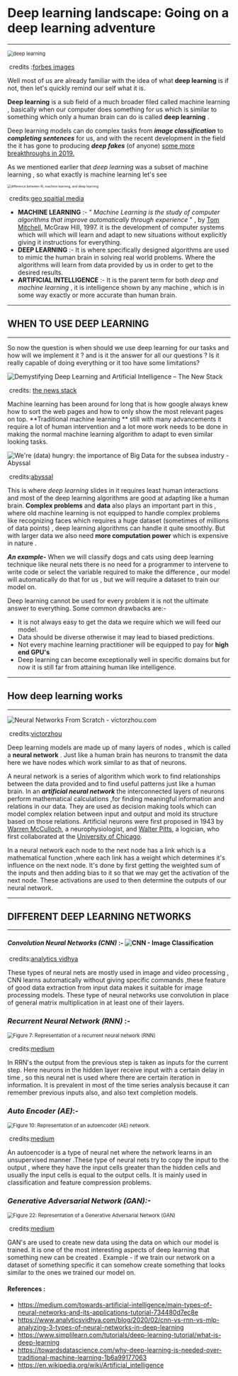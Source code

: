 # **Deep learning landscape: Going on a deep learning adventure**

---

 <img src="https://thumbor.forbes.com/thumbor/960x0/https%3A%2F%2Fblogs-images.forbes.com%2Fbernardmarr%2Ffiles%2F2018%2F10%2FAdobeStock_179912599-1-1200x797.jpg" alt="deep learning" style="zoom:80%;" />

​                                                                         credits :[forbes images](https://thumbor.forbes.com/thumbor/960x0/https%3A%2F%2Fblogs-images.forbes.com%2Fbernardmarr%2Ffiles%2F2018%2F10%2FAdobeStock_179912599-1-1200x797.jpg) 

Well most of us are already familiar with the idea of what **deep learning** is if not, then let's quickly remind our self what it is.

**Deep learning** is a sub field of a much broader filed called machine learning , basically when our computer does something for us which is similar to something which only a human brain can do is called **deep learning** .

Deep learning models can do complex tasks from ***image classification*** to ***completing sentences*** for us, and with the recent  development in the field the it has gone to producing ***deep fakes*** (of anyone) [some more breakthroughs in 2019.](https://analyticsindiamag.com/top-7-artificial-intelligence-breakthroughs-we-saw-in-2019/)

As we mentioned earlier that *deep learning*  was a subset of machine learning , so what exactly is machine learning let's see

<img src="https://geospatialmedia.s3.amazonaws.com/wp-content/uploads/2017/05/AAEAAQAAAAAAAAhPAAAAJDlkMWMwNTA1LTZkZjUtNDA5MS1hYT.jpg" alt="difference between AI, machine learning, and deep learning" style="zoom:50%;" />

​                                                                                             credits:[geo spaitial media](https://geospatialmedia.s3.amazonaws.com/wp-content/uploads/2017/05/AAEAAQAAAAAAAAhPAAAAJDlkMWMwNTA1LTZkZjUtNDA5MS1hYT.jpg)

- **MACHINE LEARNING** :-  " *Machine Learning is the study of computer algorithms that improve automatically through experience* " , by  [Tom Mitchell](http://www.cs.cmu.edu/~tom), McGraw Hill, 1997. it is the development of computer systems which will which will learn and adapt to new situations without explicitly giving it instructions for everything.
- **DEEP  LEARNING** :- It is where specifically designed algorithms are used to mimic the human brain in solving real world problems. Where the algorithms will learn from data provided by us in order to get to the desired results.
- **ARTIFICIAL INTELLIGENCE** :- It is the parent term for both *deep and machine learning* , it is intelligence shown by any machine , which is in some way exactly or more accurate than human brain.

---

## WHEN TO USE DEEP LEARNING

---

So now the question is when should we use deep learning for our tasks and how will we implement it ? and is it the answer for all our questions ? Is it really capable of doing everything or it too have some limitations?

![Demystifying Deep Learning and Artificial Intelligence – The New Stack](https://cdn.thenewstack.io/media/2020/05/6a5f470b-02.png)

​                                                                                           credits: [the news stack](https://cdn.thenewstack.io/media/2020/05/6a5f470b-02.png)

Machine learning has been around for long that is how google always knew how to sort the web pages and how to only show the most relevant pages on top. **Traditional machine learning ** still with many advancements it require a lot of human intervention and a lot more work needs to be done in making the normal machine learning algorithm to adapt to even similar looking tasks.

![We're (data) hungry: the importance of Big Data for the subsea industry -  Abyssal](https://abyssal.eu/wp-content/uploads/AbyssalAi-traditional_vs_deep-performance.png)

​                                                                                      credits:[abyssal](https://abyssal.eu/wp-content/uploads/AbyssalAi-traditional_vs_deep-performance.png)

This is where *deep learning* slides in it requires least human interactions and most of the deep learning algorithms are good at adapting like a human brain. **Complex problems** and **data** also plays an important part in this , where old machine learning is not equipped to handle complex problems like recognizing faces which requires a huge dataset (sometimes of millions of data points) , deep learning algorithms can handle it quite smoothly. But with larger data we also need **more computation power** which is expensive in nature .

***An example-*** When we will classify dogs and cats using deep learning technique like neural nets there is no need for a programmer to intervene to write code or select the variable required to make the difference , our model will automatically do that for us , but we will require a dataset to train our model on. 

Deep learning cannot be used for every problem it is not the ultimate answer to everything. Some common drawbacks are:-

-  It is not always easy to get the data we require which we will feed our model.
-  Data should be diverse otherwise it may lead to biased predictions.
- Not every machine learning practitioner will be equipped to pay for **high end GPU's**   
- Deep learning can become exceptionally well in specific domains but for now it is still far from attaining human like intelligence.

---

## How deep learning works

---

![Neural Networks From Scratch - victorzhou.com](https://victorzhou.com/media/nn-series/network.svg)

​                                                                                    credits:[victorzhou](https://victorzhou.com/media/nn-series/network.svg)

Deep learning models are made up of many layers of nodes , which is called a **neural network** . Just like a human brain has neurons to transmit the data here we have nodes which work similar to as that of neurons.

 A neural network is a series of algorithm which work to find relationships between the data provided and to find useful patterns just like a human brain. In an ***artificial neural network*** the interconnected layers of neurons perform mathematical calculations ,for finding meaningful information and relations in our data. They are used as decision making tools which can model complex relation between input and output and mold its structure based on those relations. Artificial neurons were first proposed in 1943 by [Warren McCulloch](https://en.wikipedia.org/wiki/Warren_Sturgis_McCulloch), a neurophysiologist, and [Walter Pitts](https://en.wikipedia.org/wiki/Walter_Pitts), a logician, who first collaborated at the [University of Chicago](https://en.wikipedia.org/wiki/University_of_Chicago).

In a neural network each node to the next node has a link which is a mathematical function ,where each link has a weight which determines it's influence on the next node. It's done by first getting the weighted sum of the inputs and then adding bias to it so that we may get the activation of the next node. These activations are used to then determine the outputs of our neural network.

---

## DIFFERENT DEEP LEARNING NETWORKS

---

#### ***Convolution Neural Networks (CNN)*** :-   <img src="https://cdn.analyticsvidhya.com/wp-content/uploads/2020/02/1oB3S5yHHhvougJkPXuc8og.gif" alt="CNN - Image Classification" style="zoom:100%;" />

​                                                                           credits:[analytics vidhya](https://cdn.analyticsvidhya.com/wp-content/uploads/2020/02/1oB3S5yHHhvougJkPXuc8og.gif)

These types of neural nets are mostly used in image and video processing , CNN learns automatically without giving specific     commands ,these feature of good data extraction from input data makes it suitable for image processing models. These type of    neural networks use convolution in place of general matrix multiplication in at least one of their layers.



###  ***Recurrent Neural Network (RNN)*** :-

<img src="https://miro.medium.com/max/1039/0*8AfmjQTGGEmEFxIa.png" alt="Figure 7: Representation of a recurrent neural network (RNN)" style="zoom:80%;" />

​                                                                                        credits:[medium](https://miro.medium.com/max/1039/0/8AfmjQTGGEmEFxIa.png)

In RRN's the output from the previous step is taken as inputs for the current step. Here neurons in the hidden layer receive input with a certain delay in time , so this neural net is used where there are certain iteration in information. It is prevalent in most of the time series analysis because it can remember previous inputs also, and also text completion models.



### ***Auto Encoder (AE)***:-

<img src="https://miro.medium.com/max/785/0*30h4uFH8GxOT23fk.png" alt="Figure 10: Representation of an autoencoder (AE) network." style="zoom:80%;" />

​                                                                                         credits:[medium](https://miro.medium.com/max/785/030h4uFH8GxOT23fk.png)

An autoencoder is a type of neural net where the network learns in an unsupervised manner .These type of neural nets try to copy the input to the output , where they have the input cells greater than the hidden cells and usually the input cells is equal to the output cells. It is mainly used in classification and feature compression problems.

### ***Generative Adversarial Network (GAN):-*** 

<img src="https://miro.medium.com/max/1091/0*wDTai055oQ7F0AoW.png" alt="Figure 22: Representation of a Generative Adversarial Network (GAN)" style="zoom:80%;" />

​                                                                                          credits:[medium](https://miro.medium.com/max/1091/0/wDTai055oQ7F0AoW.png)

GAN's are used to create new data using the data on which our model is trained. It is one of the most interesting aspects of deep learning that something new can be created . Example - if we train our network on a dataset of something specific it can somehow create something that looks similar to the ones we trained our model on.



#### References :

- https://medium.com/towards-artificial-intelligence/main-types-of-neural-networks-and-its-applications-tutorial-734480d7ec8e
- https://www.analyticsvidhya.com/blog/2020/02/cnn-vs-rnn-vs-mlp-analyzing-3-types-of-neural-networks-in-deep-learning
- https://www.simplilearn.com/tutorials/deep-learning-tutorial/what-is-deep-learning
- https://towardsdatascience.com/why-deep-learning-is-needed-over-traditional-machine-learning-1b6a99177063
- https://en.wikipedia.org/wiki/Artificial_intelligence

 



​         